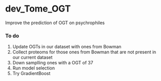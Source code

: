 # dev_Tome_OGT
Improve the prediction of OGT on psychrophiles

### To do
1. Update OGTs in our dataset with ones from Bowman
2. Collect proteoms for those ones from Bowman that are not present in our current dataset
3. Down samplling ones with a OGT of 37
4. Run model selection
5. Try GradientBoost
